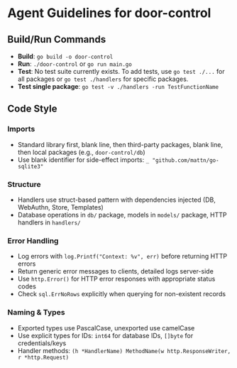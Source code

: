 # Agent Guidelines for door-control

## Build/Run Commands
- **Build**: `go build -o door-control`
- **Run**: `./door-control` or `go run main.go`
- **Test**: No test suite currently exists. To add tests, use `go test ./...` for all packages or `go test ./handlers` for specific packages.
- **Test single package**: `go test -v ./handlers -run TestFunctionName`

## Code Style

### Imports
- Standard library first, blank line, then third-party packages, blank line, then local packages (e.g., `door-control/db`)
- Use blank identifier for side-effect imports: `_ "github.com/mattn/go-sqlite3"`

### Structure
- Handlers use struct-based pattern with dependencies injected (DB, WebAuthn, Store, Templates)
- Database operations in `db/` package, models in `models/` package, HTTP handlers in `handlers/`

### Error Handling
- Log errors with `log.Printf("Context: %v", err)` before returning HTTP errors
- Return generic error messages to clients, detailed logs server-side
- Use `http.Error()` for HTTP error responses with appropriate status codes
- Check `sql.ErrNoRows` explicitly when querying for non-existent records

### Naming & Types
- Exported types use PascalCase, unexported use camelCase
- Use explicit types for IDs: `int64` for database IDs, `[]byte` for credentials/keys
- Handler methods: `(h *HandlerName) MethodName(w http.ResponseWriter, r *http.Request)`
